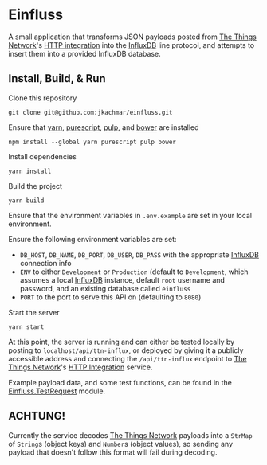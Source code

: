 # Einfluss

A small application that transforms JSON payloads posted from 
[The Things Network]'s [HTTP integration] into the [InfluxDB] line protocol, and
attempts to insert them into a provided InfluxDB database.

## Install, Build, & Run

Clone this repository 

    git clone git@github.com:jkachmar/einfluss.git

Ensure that [yarn], [purescript], [pulp], and [bower] are installed

    npm install --global yarn purescript pulp bower
    
Install dependencies

    yarn install

Build the project

    yarn build
    
Ensure that the environment variables in `.env.example` are set in your local
environment.

Ensure the following environment variables are set:

- `DB_HOST`, `DB_NAME`, `DB_PORT`, `DB_USER`, `DB_PASS` with the appropriate 
[InfluxDB] connection info
- `ENV` to either `Development` or `Production` (default to `Development`, which
assumes a local [InfluxDB] instance, default `root` username and password, and
an existing database called `einfluss`
- `PORT` to the port to serve this API on (defaulting to `8080`)

Start the server

    yarn start
    
At this point, the server is running and can either be tested locally by posting
to `localhost/api/ttn-influx`, or deployed by giving it a publicly accessible
address and connecting the `/api/ttn-influx` endpoint to [The Things Network]'s
[HTTP Integration] service.

Example payload data, and some test functions, can be found in the 
[Einfluss.TestRequest](src/Einfluss/TestRequest.purs) module.

## ACHTUNG!

Currently the service decodes [The Things Network] payloads into a `StrMap` of 
`String`s (object keys) and `Number`s (object values), so sending any payload
that doesn't follow this format will fail during decoding.

[The Things Network]: https://www.thethingsnetwork.org 
[HTTP Integration]: https://www.thethingsnetwork.org/docs/applications/http/
[InfluxDB]: https://www.influxdata.com/time-series-platform/influxdb/
[yarn]: https://yarnpkg.com
[purescript]: http://www.purescript.org
[pulp]: https://github.com/purescript-contrib/pulp
[bower]: https://bower.io
